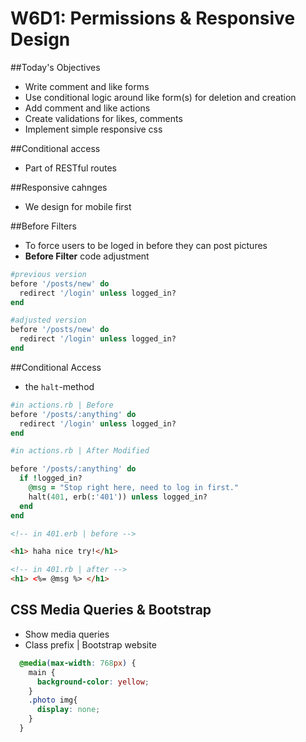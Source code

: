 # W6D1: Permissions & Responsive Design

##Today's Objectives
+ Write comment and like forms
+ Use conditional logic around like form(s) for deletion and creation
+ Add comment and like actions
+ Create validations for likes, comments
+ Implement simple responsive css

##Conditional access
+ Part of RESTful routes

##Responsive cahnges
+ We design for mobile first

##Before Filters
+ To force users to be loged in before they can post pictures
+ **Before Filter** code adjustment

```ruby
#previous version
before '/posts/new' do
  redirect '/login' unless logged_in?
end

#adjusted version
before '/posts/new' do
  redirect '/login' unless logged_in?
end

```

##Conditional Access
+ the `halt`-method

```ruby
#in actions.rb | Before
before '/posts/:anything' do
  redirect '/login' unless logged_in?
end

#in actions.rb | After Modified

before '/posts/:anything' do
  if !logged_in?
    @msg = "Stop right here, need to log in first."
    halt(401, erb(:'401')) unless logged_in?
  end
end
```

```html
<!-- in 401.erb | before -->

<h1> haha nice try!</h1>

<!-- in 401.rb | after -->
<h1> <%= @msg %> </h1>

```

## CSS Media Queries & Bootstrap
+ Show media queries
+ Class prefix | Bootstrap website

```css
  @media(max-width: 768px) {
    main {
      background-color: yellow;
    }
    .photo img{
      display: none;
    }
  }
```










